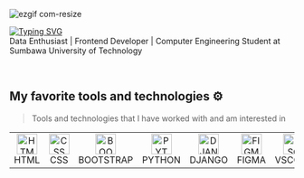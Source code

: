 ![ezgif com-resize](https://github.com/abdazzam-dldz/abdazzam-dldz/assets/111675078/42cbdfea-38ee-4f0c-ab28-4f9fa1c1e549)

[![Typing SVG](https://readme-typing-svg.demolab.com?font=roboto&weight=500&size=25&duration=2000&pause=1000&color=F7F7F7&random=false&width=540&lines=Hi%2C+I'm+Azzam.+Welcome+to+My+Github+%F0%9F%98%81)](https://git.io/typing-svg)<br>
Data Enthusiast | Frontend Developer | Computer Engineering Student at Sumbawa University of Technology

<br>


## My favorite tools and technologies ⚙️

> Tools and technologies that I have worked with and am interested in

<table>
    
  <tr>
     <td align="center"  width="80">
        <img src="https://skillicons.dev/icons?i=html" width="36" height="36" alt="HTML" />
      <br>HTML
    </td>
    <td align="center"  width="80">
        <img src="https://skillicons.dev/icons?i=css" width="36" height="36" alt="CSS" />
      <br>CSS
    </td>
    <td align="center"  width="80">
        <img src="https://skillicons.dev/icons?i=bootstrap" width="36" height="36" alt="BOOTSTRAP" />
      <br>BOOTSTRAP
    </td>
     <td align="center"  width="80">
        <img src="https://skillicons.dev/icons?i=python" width="36" height="36" alt="PYTHON" />
      <br>PYTHON
    </td>
    <td align="center"  width="80">
        <img src="https://skillicons.dev/icons?i=django" width="36" height="36" alt="DJANGO" />
      <br>DJANGO
    </td>
    <td align="center"  width="80">
        <img src="https://skillicons.dev/icons?i=figma" width="36" height="36" alt="FIGMA" />
      <br>FIGMA
    </td>
    <td align="center"  width="80">
        <img src="https://skillicons.dev/icons?i=vscode" width="36" height="36" alt="VSCODE" />
      <br>VSCODE
    </td>
     <td align="center"  width="80">
        <img src="https://skillicons.dev/icons?i=github" width="36" height="36" alt="GITHUB" />
      <br>GITHUB
    </td>
    <td align="center"  width="80">
        <img src="https://skillicons.dev/icons?i=notion " width="36" height="36" alt="NOTION" />
      <br>NOTION
    </td>  
  </tr>
  

  
</table>

